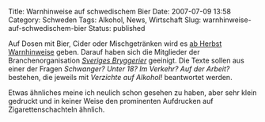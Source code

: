 Title: Warnhinweise auf schwedischem Bier
Date: 2007-07-09 13:58
Category: Schweden
Tags: Alkohol, News, Wirtschaft
Slug: warnhinweise-auf-schwedischem-bier
Status: published

Auf Dosen mit Bier, Cider oder Mischgetränken wird es [ab Herbst
Warnhinweise](http://www.dn.se/DNet/jsp/polopoly.jsp?a=669109) geben.
Darauf haben sich die Mitglieder der Branchenorganisation [*Sveriges
Bryggerier*](http://www.sverigesbryggerier.se/) geeinigt. Die Texte
sollen aus einer der Fragen *Schwanger? Unter 18? Im Verkehr? Auf der
Arbeit?* bestehen, die jeweils mit *Verzichte auf Alkohol!* beantwortet
werden.

Etwas ähnliches meine ich neulich schon gesehen zu haben, aber sehr
klein gedruckt und in keiner Weise den prominenten Aufdrucken auf
Zigarettenschachteln ähnlich.

